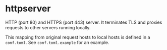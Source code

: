 # httpserver

HTTP (port 80) and HTTPS (port 443) server. It terminates TLS and proxies
requests to other servers running locally.

This mapping from original request hosts to local hosts is defined in a
`conf.toml`. See `conf.toml.example` for an example.
